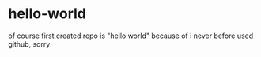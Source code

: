 # hello-world
of course first created repo is "hello world"
because of i never before used github, sorry
